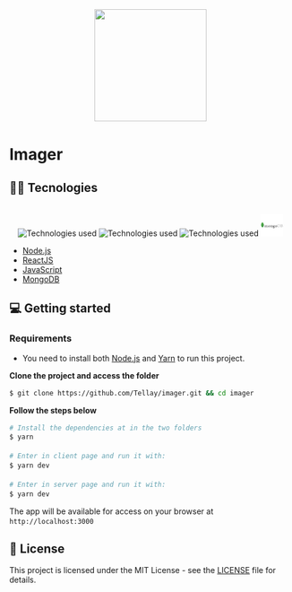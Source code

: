 <div align="center">
  <img src="https://i.imgur.com/46NdVfE.png" width="200px" height="200px"></img>
</div>

# Imager

## 👨‍💻 Tecnologies

<div align="center">
  <br />
    <img src="https://thidu.dev/images/Nodejs.svg" alt="Technologies used", width="40px">
  <img src="https://upload.wikimedia.org/wikipedia/commons/thumb/9/99/Unofficial_JavaScript_logo_2.svg/1200px-Unofficial_JavaScript_logo_2.svg.png" alt="Technologies used" width="40">
  <img src="https://iconape.com/wp-content/files/zk/93042/svg/react.svg" alt="Technologies used" width="40">
  <img src="https://raw.githubusercontent.com/github/explore/80688e429a7d4ef2fca1e82350fe8e3517d3494d/topics/mongodb/mongodb.png" alt="Technologies used" width="40">
</div>

- [Node.js](https://nodejs.org/en/)
- [ReactJS](https://reactjs.org)
- [JavaScript](https://developer.mozilla.org/pt-BR/docs/Web/JavaScript)
- [MongoDB](https://www.mongodb.com)

## 💻 Getting started

### Requirements

- You need to install both [Node.js](https://nodejs.org/en/download/) and [Yarn](https://yarnpkg.com/) to run this project.

**Clone the project and access the folder**

```bash
$ git clone https://github.com/Tellay/imager.git && cd imager
```

**Follow the steps below**

```bash
# Install the dependencies at in the two folders
$ yarn

# Enter in client page and run it with:
$ yarn dev

# Enter in server page and run it with:
$ yarn dev
```

The app will be available for access on your browser at `http://localhost:3000`

## 📝 License

This project is licensed under the MIT License - see the [LICENSE](LICENSE) file for details.
